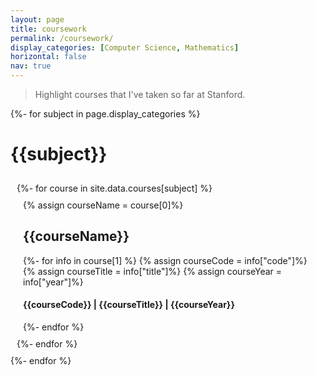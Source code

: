 ```yaml
---
layout: page
title: coursework
permalink: /coursework/
display_categories: [Computer Science, Mathematics]
horizontal: false
nav: true
---
```


> Highlight courses that I've taken so far at Stanford.
<div class="coursework">
{%- for subject in page.display_categories %}
    <h1 style="font-weight:bold;"> {{subject}} </h1>
    <div class="course" style="padding: 10px;">
    {%- for course in site.data.courses[subject] %}
    <div class="course" style="padding: 10px;">
        {% assign courseName = course[0]%}
        <h2> {{courseName}} </h2>
        {%- for info in course[1] %}
            {% assign courseCode = info["code"]%}
            {% assign courseTitle = info["title"]%}
            {% assign courseYear = info["year"]%}
            <h4> {{courseCode}} | {{courseTitle}} | {{courseYear}} </h4>
        {%- endfor %}
    </div>
    {%- endfor %}
    </div>
{%- endfor %}
</div>
